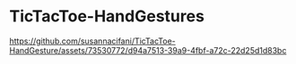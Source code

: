 # TicTacToe-HandGestures
 


https://github.com/susannacifani/TicTacToe-HandGesture/assets/73530772/d94a7513-39a9-4fbf-a72c-22d25d1d83bc

